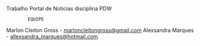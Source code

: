 Trabalho Portal de Noticias disciplina PDW


			EQUIPE
Marlon Cleiton Gross - marloncleitongross@gmail.com
Alexsandra Marques - allexsandra_marques@hotmail.com
